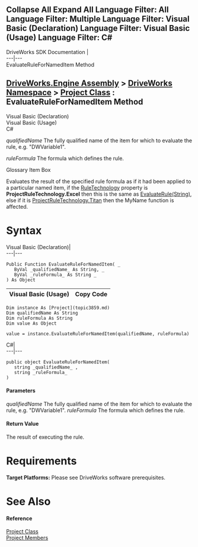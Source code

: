 Collapse All Expand All Language Filter: All  Language Filter: Multiple  Language Filter: Visual Basic (Declaration) Language Filter: Visual Basic (Usage) Language Filter: C#  
---  
DriveWorks SDK Documentation  |   
---|---  
EvaluateRuleForNamedItem Method   
  
[DriveWorks.Engine Assembly](topic2156.md) > [DriveWorks Namespace](topic2159.md) > [Project Class](topic3859.md) : EvaluateRuleForNamedItem Method  
---  
  
Visual Basic (Declaration)    
Visual Basic (Usage)    
C# 

_qualifiedName_
    The fully qualified name of the item for which to evaluate the rule, e.g. "DWVariable1".

_ruleFormula_
    The formula which defines the rule.

Glossary Item Box

Evaluates the result of the specified rule formula as if it had been applied to a particular named item, if the [RuleTechnology](topic3912.md) property is **ProjectRuleTechnology.Excel** then this is the same as [EvaluateRule(String)](topic3870.md), else if it is [ProjectRuleTechnology.Titan](topic2358.md) then the MyName function is affected. 

# Syntax

Visual Basic (Declaration)|   
---|---  
      
    
    Public Function EvaluateRuleForNamedItem( _
       ByVal _qualifiedName_ As String, _
       ByVal _ruleFormula_ As String _
    ) As Object  
  
Visual Basic (Usage)| Copy Code  
---|---  
      
    
    Dim instance As [Project](topic3859.md)
    Dim qualifiedName As String
    Dim ruleFormula As String
    Dim value As Object
     
    value = instance.EvaluateRuleForNamedItem(qualifiedName, ruleFormula)  
  
C#|   
---|---  
      
    
    public object EvaluateRuleForNamedItem( 
       string _qualifiedName_ ,
       string _ruleFormula_
    )  
  
#### Parameters

 _qualifiedName_
    The fully qualified name of the item for which to evaluate the rule, e.g. "DWVariable1".
_ruleFormula_
    The formula which defines the rule.

#### Return Value

The result of executing the rule.

# Requirements

**Target Platforms:** Please see DriveWorks software prerequisites.

# See Also

#### Reference

[Project Class](topic3859.md)   
[Project Members](topic3860.md)



